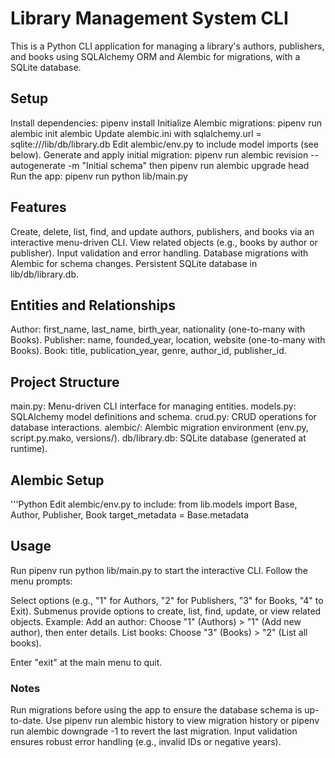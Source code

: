 # Library Management System CLI

This is a Python CLI application for managing a library's authors, publishers, and books using SQLAlchemy ORM and Alembic for migrations, with a SQLite database.

## Setup

Install dependencies: pipenv install
Initialize Alembic migrations: pipenv run alembic init alembic
Update alembic.ini with sqlalchemy.url = sqlite:///lib/db/library.db
Edit alembic/env.py to include model imports (see below).
Generate and apply initial migration: pipenv run alembic revision --autogenerate -m "Initial schema" then pipenv run alembic upgrade head
Run the app: pipenv run python lib/main.py

## Features

Create, delete, list, find, and update authors, publishers, and books via an interactive menu-driven CLI.
View related objects (e.g., books by author or publisher).
Input validation and error handling.
Database migrations with Alembic for schema changes.
Persistent SQLite database in lib/db/library.db.

## Entities and Relationships

Author: first_name, last_name, birth_year, nationality (one-to-many with Books).
Publisher: name, founded_year, location, website (one-to-many with Books).
Book: title, publication_year, genre, author_id, publisher_id.

## Project Structure

main.py: Menu-driven CLI interface for managing entities.
models.py: SQLAlchemy model definitions and schema.
crud.py: CRUD operations for database interactions.
alembic/: Alembic migration environment (env.py, script.py.mako, versions/).
db/library.db: SQLite database (generated at runtime).

## Alembic Setup

'''Python
Edit alembic/env.py to include:
from lib.models import Base, Author, Publisher, Book
target_metadata = Base.metadata

## Usage

Run pipenv run python lib/main.py to start the interactive CLI. Follow the menu prompts:

Select options (e.g., "1" for Authors, "2" for Publishers, "3" for Books, "4" to Exit).
Submenus provide options to create, list, find, update, or view related objects.
Example:
Add an author: Choose "1" (Authors) > "1" (Add new author), then enter details.
List books: Choose "3" (Books) > "2" (List all books).


Enter "exit" at the main menu to quit.

### Notes

Run migrations before using the app to ensure the database schema is up-to-date.
Use pipenv run alembic history to view migration history or pipenv run alembic downgrade -1 to revert the last migration.
Input validation ensures robust error handling (e.g., invalid IDs or negative years).
